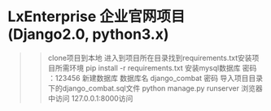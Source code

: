 # LxEnterprise 企业官网项目(Django2.0, python3.x)
>>clone项目到本地
>>进入到项目所在目录找到requirements.txt安装项目所需环境
>>pip install -r requirements.txt
>>安装mysql数据库 密码 ：123456
>>新建数据库  数据库名  django_combat 密码
>>导入项目目录下的django_combat.sql文件
>>python manage.py runserver 
>>浏览器中访问 127.0.0.1:8000访问

